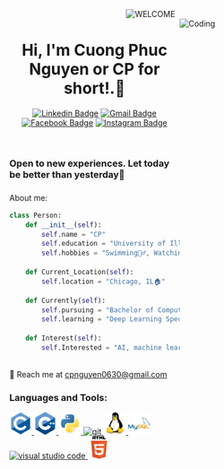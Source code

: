 <div align="center">
  <img src="https://media2.giphy.com/media/v1.Y2lkPTc5MGI3NjExeXBkYnh4aHY5a2Nkb2JkYWc5MjJvbTAxNHlmcTgxeTJzOHZvbndpYSZlcD12MV9pbnRlcm5hbF9naWZfYnlfaWQmY3Q9Zw/xUPGGDNsLvqsBOhuU0/giphy.gif" alt="WELCOME" width="600" height="300" >
</div>

<img align="right" alt="Coding" width="200" height="1000" src="https://wallpapercave.com/wp/wp12547760.jpg">
<h1 align="center">
  Hi, I'm Cuong Phuc Nguyen or CP for short!.👋
</h1>
<div align="center">
  
[![Linkedin Badge](https://img.shields.io/badge/-LinkedIn-blue%20?style=flat&logo=Linkedin&logoColor=white&labelColor=blue&color=blue&link=https%3A%2F%2Fwww.linkedin.com%2Fin%2Fcpnguyen05%2F)](https://www.linkedin.com/in/cpnguyen05/)
[![Gmail Badge](https://img.shields.io/badge/-Gmail-red?style=flat&logo=Gmail&logoColor=white&labelColor=b30000&color=b30000&link=https%3A%2F%2Fwww.linkedin.com%2Fin%2Fcpnguyen05%2F)](mailto:cpnguyen0630@gmail.com)
[![Facebook Badge](https://img.shields.io/badge/-Facebook-blue?style=flat&logo=Facebook&logoColor=white&labelColor=blue&color=blue&link=cpnguyen0630%40gmail.com)](https://www.facebook.com/phuc.nguyencuong.79)
[![Instagram Badge](https://img.shields.io/badge/-Instagram-blue?style=flat&logo=Instagram&logoColor=white&labelColor=E1306C&color=E1306C&link=cpnguyen0630%40gmail.com)](https://www.instagram.com/ncp_ucb.05/)
</div>


<br>

### Open to new experiences. Let today be better than yesterday💪 <br />
### 
About me: <br />
``` python
class Person:
    def __init__(self):
        self.name = "CP"
        self.education = "University of Illinois Chicago🏢"
        self.hobbies = "Swimming🏊‍♂️, Watching Sport🏈, Playing Chess♟️" 

    def Current_Location(self):
        self.location = "Chicago, IL🏠"

    def Currently(self):
        self.pursuing = "Bachelor of Computer Science"
        self.learning = "Deep Learning Specialization certificate"

    def Interest(self):
        self.Interested = "AI, machine learning, deep learning🤖"
      
```
📨 Reach me at cpnguyen0630@gmail.com<br />

### Languages and Tools: <br />
<p align="left">  
  <a href="https://www.geeksforgeeks.org/c-programming-examples/" target="_blank" rel="noreferrer"> <img src="https://raw.githubusercontent.com/devicons/devicon/master/icons/c/c-original.svg" alt="c" width="40" height="40"/> </a> 
  <a href="https://www.w3schools.com/cpp/" target="_blank" rel="noreferrer"> <img src="https://raw.githubusercontent.com/devicons/devicon/master/icons/cplusplus/cplusplus-original.svg" alt="cplusplus" width="40" height="40"/> </a> 
   <a href="https://www.python.org" target="_blank" rel="noreferrer"> <img src="https://raw.githubusercontent.com/devicons/devicon/master/icons/python/python-original.svg" alt="python" width="40" height="40"/> </a> 
  <a href="https://git-scm.com/" target="_blank" rel="noreferrer"> <img src="https://www.vectorlogo.zone/logos/git-scm/git-scm-icon.svg" alt="git" width="40" height="40"/> </a> 
  <a href="https://www.linux.org/" target="_blank" rel="noreferrer"> <img src="https://raw.githubusercontent.com/devicons/devicon/master/icons/linux/linux-original.svg" alt="linux" width="40" height="40"/> </a> 
  <a href="https://www.mysql.com/" target="_blank" rel="noreferrer"> <img src="https://raw.githubusercontent.com/devicons/devicon/master/icons/mysql/mysql-original-wordmark.svg" alt="mysql" width="40" height="40"/> </a> 
  <a href="https://code.visualstudio.com/" target="_blank" rel="noreferrer"> <img src="https://en.vetores.org/d/visual-studio-code.svg" alt="visual studio code" width="40" height="40"/> </a> 
  <a href="https://www.w3schools.com/html/" target="_blank" rel="noreferrer"> <img src="https://raw.githubusercontent.com/github/explore/80688e429a7d4ef2fca1e82350fe8e3517d3494d/topics/html/html.png?size=48" width="40" height="40"/> </a> 
  
  </p>
 
